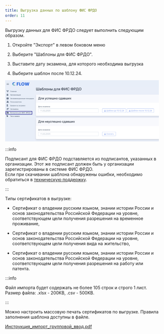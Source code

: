 ```yaml
---
title: Выгрузка данных по шаблону ФИС ФРДО
order: 11
---
```


Выгрузку данных для ФИС ФРДО следует выполнить следующим образом.

1. Откройте "Экспорт" в левом боковом меню

2. Выберите "Шаблоны для ФИС ФРДО".

3. Выставите дату экзамена, для которого необходима выгрузка

4. Выберите шаблон после 10.12.24.

![](<../.gitbook/assets/image (372).png>)

:::info 

Подписант для ФИС ФРДО подставляется из подписантов, указанных в организации. Этот же подписант должен быть у организации зарегистрированы в системе ФИС ФРДО. \
Если при скачивании шаблона обнаружены ошибки, необходимо обратиться в [техническую поддержку](https://forms.yandex.ru/cloud/662cbe9243f74fea695ffa27/).

:::

Типы сертификатов в выгрузке:

-  Сертификат о владении русским языком, знании истории России и основ законодательства Российской Федерации на уровне, соответствующем цели получения разрешения на временное проживание,

-  Сертификат о владении русским языком, знании истории России и основ законодательства Российской Федерации на уровне, соответствующем цели получения вида на жительство,

-  Сертификат о владении русским языком, знании истории России и основ законодательства Российской Федерации на уровне, соответствующем цели получения разрешения на работу или патента.

:::info 

Файл импорта будет содержать не более 105 строк и строго 1 лист. Размер файла: .xlsx - 200KB, .csv - 500KB.

:::

Можно настроить массовую печать сертификатов по выгрузке. Правила заполнения шаблона доступны в файле.

[Инструкция\_импорт\_групповой\_ввод.pdf](./Инструкция_импорт_групповой_ввод.pdf)